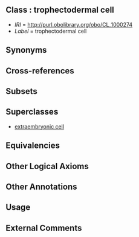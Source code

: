 
## Class : trophectodermal cell

 * *IRI* = http://purl.obolibrary.org/obo/CL_1000274
 * *Label* = trophectodermal cell

## Synonyms


## Cross-references


## Subsets


## Superclasses

 * [extraembryonic cell](../../CL/49/CL_0000349.md)

## Equivalencies


## Other Logical Axioms


## Other Annotations


## Usage


## External Comments

